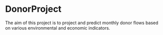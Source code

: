 # DonorProject
The aim of this project is to project and predict monthly donor flows based on various environmental and economic indicators.
